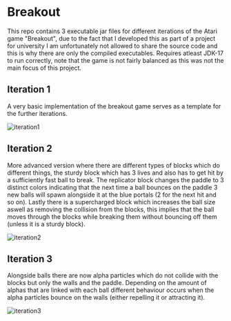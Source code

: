 # Breakout
This repo contains 3 executable jar files for different iterations of the Atari game "Breakout", due to the fact that I developed this as part of a project for university I am unfortunately not allowed to share the source code and this is why there are only the compiled executables. Requires atleast JDK-17 to run correctly, note that the game is not fairly balanced as this was not the main focus of this project.

## Iteration 1 
A very basic implementation of the breakout game serves as a template for the further iterations. 

![iteration1](https://github.com/bepnos/Breakout/assets/80769012/6df02f08-4c04-4d34-9282-c241135e9534)

## Iteration 2 
More advanced version where there are different types of blocks which do different things, the sturdy block which has 3 lives and also has to get hit by a sufficiently fast ball to break. The replicator block changes the paddle to 3 distinct colors indicating that the next time a ball bounces on the paddle 3 new balls will spawn alongside it at the blue portals (2 for the next hit and so on). Lastly there is a supercharged block which increases the ball size aswell as removing the collision from the blocks, this implies that the ball moves through the blocks while breaking them without bouncing off them (unless it is a sturdy block). 

![iteration2](https://github.com/bepnos/Breakout/assets/80769012/7d26fdc5-9e3c-4acd-989b-819f5d36375f)

## Iteration 3 
Alongside balls there are now alpha particles which do not collide with the blocks but only the walls and the paddle. Depending on the amount of alphas that are linked with each ball different behaviour occurs when the alpha particles bounce on the walls (either repelling it or attracting it). 

![iteration3](https://github.com/bepnos/Breakout/assets/80769012/53848300-f7e2-4473-9bf4-684583504db7)
